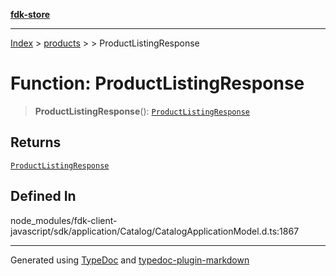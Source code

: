 [**fdk-store**](../../../README.md)
***

[Index](../../../API.md) > [products](../../README.md) > [<internal>](../README.md) > ProductListingResponse

# Function: ProductListingResponse

> **ProductListingResponse**(): [`ProductListingResponse`](../type-aliases/type-alias.ProductListingResponse.md)

## Returns

[`ProductListingResponse`](../type-aliases/type-alias.ProductListingResponse.md)

## Defined In

node\_modules/fdk-client-javascript/sdk/application/Catalog/CatalogApplicationModel.d.ts:1867

***
Generated using [TypeDoc](https://typedoc.org/) and [typedoc-plugin-markdown](https://www.npmjs.com/package/typedoc-plugin-markdown)
